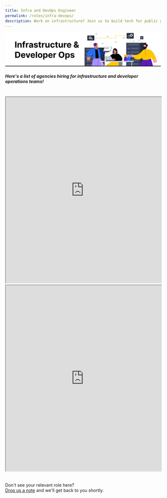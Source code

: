 ```yaml
---
title: Infra and DevOps Engineer
permalink: /roles/infra-devops/
description: Work on infrastructure? Join us to build tech for public good!
---
```

![The Singapore Government is hiring. These are the agencies with Infra and DevOps job roles.](/images/Infra%20and%20DevOps%20Engineer.png)
##### Here's a list of agencies hiring for infrastructure and developer operations teams!
<br>
<iframe src="https://docs.google.com/spreadsheets/d/e/2PACX-1vRKeIHN2edATjW8zRU5HgoQ6UxtXEYtoeYa1PE2epVh4OlWr0fKP419IZieULRuMXWtNi5lseklG5br/pubhtml?gid=1978326060&amp;single=true&amp;widget=true&amp;headers=false" width="100%" height="600"></iframe>

<br>
<iframe src="https://docs.google.com/spreadsheets/d/e/2PACX-1vRKeIHN2edATjW8zRU5HgoQ6UxtXEYtoeYa1PE2epVh4OlWr0fKP419IZieULRuMXWtNi5lseklG5br/pubhtml?gid=1949765852&amp;single=true&amp;widget=true&amp;headers=false" width="100%" height="600"></iframe>


<br> Don't see your relevant role here? <br> [Drop us a note](https://go.gov.sg/buildforpublicgood) and we'll get back to you shortly.
